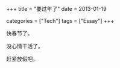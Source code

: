 +++
title = "要过年了"
date = 2013-01-19

categories = ["Tech"]
tags = ["Essay"]
+++

快春节了。

没心情干活了。

赶紧放假吧。
